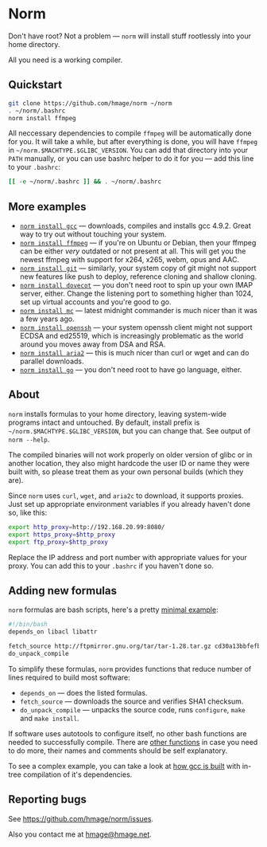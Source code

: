 # Norm

Don't have root? Not a problem — `norm` will install stuff rootlessly into your home directory.

All you need is a working compiler.

## Quickstart

```bash
git clone https://github.com/hmage/norm ~/norm
. ~/norm/.bashrc
norm install ffmpeg
```

All neccessary dependencies to compile `ffmpeg` will be automatically done for you. It will take a while, but after everything is done, you will have `ffmpeg` in `~/norm.$MACHTYPE.$GLIBC_VERSION`. You can add that directory into your `PATH` manually, or you can use bashrc helper to do it for you — add this line to your `.bashrc`:

```bash
[[ -e ~/norm/.bashrc ]] && . ~/norm/.bashrc
```

## More examples
 * [`norm install gcc`](packages/gcc) — downloads, compiles and installs gcc 4.9.2. Great way to try out without touching your system.
 * [`norm install ffmpeg`](packages/ffmpeg) — if you're on Ubuntu or Debian, then your ffmpeg can be either _very_ outdated or not present at all. This will get you the newest ffmpeg with support for x264, x265, webm, opus and AAC.
 * [`norm install git`](packages/git) — similarly, your system copy of git might not support new features like push to deploy, reference cloning and shallow cloning.
 * [`norm install dovecot`](packages/dovecot) — you don't need root to spin up your own IMAP server, either. Change the listening port to something higher than 1024, set up virtual accounts and you're good to go.
 * [`norm install mc`](packages/mc) — latest midnight commander is much nicer than it was a few years ago.
 * [`norm install openssh`](packages/openssh) — your system openssh client might not support ECDSA and ed25519, which is increasingly problematic as the world around you moves away from DSA and RSA.
 * [`norm install aria2`](packages/aria2) — this is much nicer than curl or wget and can do parallel downloads.
 * [`norm install go`](packages/go) — you don't need root to have go language, either.

## About

`norm` installs formulas to your home directory, leaving system-wide programs intact and untouched. By default, install prefix is `~/norm.$MACHTYPE.$GLIBC_VERSION`, but you can change that. See output of `norm --help`.

The compiled binaries will not work properly on older version of glibc or in another location, they also might hardcode the user ID or name they were built with, so please treat them as your own personal builds (which they are).

Since `norm` uses `curl`, `wget`, and `aria2c` to download, it supports proxies. Just set up appropriate environment variables if you already haven't done so, like this:

```bash
export http_proxy=http://192.168.20.99:8080/
export https_proxy=$http_proxy
export ftp_proxy=$http_proxy
```

Replace the IP address and port number with appropriate values for your proxy. You can add this to your `.bashrc` if you haven't done so.

## Adding new formulas
`norm` formulas are bash scripts, here's a pretty [minimal example](packages/tar):

```bash
#!/bin/bash
depends_on libacl libattr

fetch_source http://ftpmirror.gnu.org/tar/tar-1.28.tar.gz cd30a13bbfefb54b17e039be7c43d2592dd3d5d0
do_unpack_compile
```

To simplify these formulas, `norm` provides functions that reduce number of lines required to build most software:
 * `depends_on` — does the listed formulas.
 * `fetch_source` — downloads the source and verifies SHA1 checksum.
 * `do_unpack_compile` — unpacks the source code, runs `configure`, `make` and `make install`.

If software uses autotools to configure itself, no other bash functions are needed to successfully compile. There are [other functions](norm_common.functions) in case you need to do more, their names and comments should be self explanatory.

To see a complex example, you can take a look at [how gcc is built](packages/gcc) with in-tree compilation of it's dependencies.

## Reporting bugs

See https://github.com/hmage/norm/issues.

Also you contact me at [hmage@hmage.net](mailto:hmage@hmage.net).
